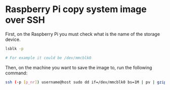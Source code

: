 # Raspberry Pi copy system image over SSH

First, on the Raspberry Pi you must check what is the name of the storage device.
```bash
lsblk -p

# For example it could be /dev/mmcblk0
```

Then, on the machine you want to save the image to, run the following command:
```bash
ssh (-p [p_nr]) username@host sudo dd if=/dev/mmcblk0 bs=1M | pv | gzip -c > file.img.gz
```